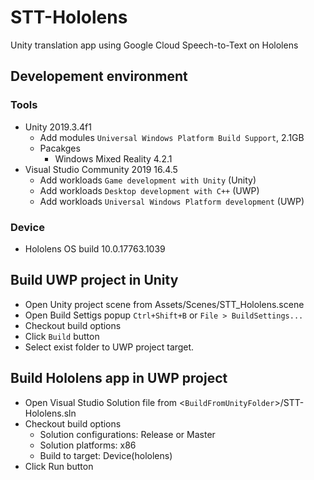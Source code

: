# STT-Hololens

Unity translation app using Google Cloud Speech-to-Text on Hololens

## Developement environment

### Tools

- Unity 2019.3.4f1
  - Add modules `Universal Windows Platform Build Support`, 2.1GB
  - Pacakges
    - Windows Mixed Reality 4.2.1
- Visual Studio Community 2019 16.4.5
  - Add workloads `Game development with Unity` (Unity)
  - Add workloads `Desktop development with C++` (UWP)
  - Add workloads `Universal Windows Platform development` (UWP)

### Device

- Hololens OS build 10.0.17763.1039

## Build UWP project in Unity

- Open Unity project scene from Assets/Scenes/STT_Hololens.scene
- Open Build Settigs popup `Ctrl+Shift+B` or `File > BuildSettings...`
- Checkout build options
- Click `Build` button
- Select exist folder to UWP project target.

## Build Hololens app in UWP project

- Open Visual Studio Solution file from <`BuildFromUnityFolder`>/STT-Hololens.sln
- Checkout build options
  - Solution configurations: Release or Master
  - Solution platforms: x86
  - Build to target: Device(hololens)
- Click Run button